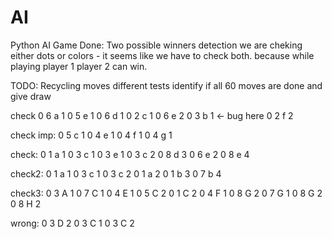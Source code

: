 # AI
Python AI Game
Done:
Two possible winners detection
we are cheking either dots or colors - it seems like we have to check both. 
because while playing player 1 player 2 can win.

TODO:
Recycling moves
different tests
identify if all 60 moves are done and give draw

check
0 6 a 1
0 5 e 1
0 6 d 1
0 2 c 1
0 6 e 2
0 3 b 1 <- bug here
0 2 f 2
 


check imp:
0 5 c 1
0 4 e 1
0 4 f 1
0 4 g 1
 
check:
0 1 a 1
0 3 c 1
0 3 e 1
0 3 c 2
0 8 d 3
0 6 e 2
0 8 e 4

check2:
0 1 a 1
0 3 c 1
0 3 c 2
0 1 a 2
0 1 b 3
0 7 b 4

check3:
0 3 A 1
0 7 C 1
0 4 E 1
0 5 C 2
0 1 C 2
0 4 F 1
0 8 G 2
0 7 G 1
0 8 G 2
0 8 H 2

wrong:
0 3 D 2
0 3 C 1
0 3 C 2
